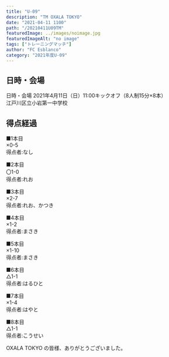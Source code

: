 ```yaml
---
title: "U-09"
description: "TM OXALA TOKYO"
date: "2021-04-11 1100"
path: "/20210411U09TM"
featuredImage: ../images/noimage.jpg
featuredImageAlt: "no image"
tags: ["トレーニングマッチ"]
author: "FC Esblanco"
category: "2021年度U-09"
---
```



## 日時・会場

日時・会場
2021年4月11日（日）11:00キックオフ（8人制15分×8本）  
江戸川区立小岩第一中学校

## 得点経過

■1本目  
×0-5  
得点者:なし

■2本目  
〇1-0  
得点者:れお

■3本目  
×2-7  
得点者:れお、かつき

■4本目  
×1-2  
得点者:まさき

■5本目  
×1-10  
得点者:まさき

■6本目  
△1-1  
得点者:はるひと

■7本目  
×1-4  
得点者:はやと

■8本目  
△1-1  
得点者:こうせい


OXALA TOKYO の皆様、ありがとうございました。
